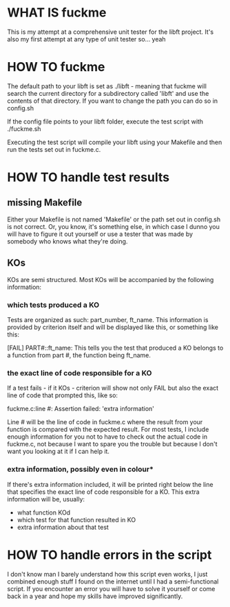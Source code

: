 # WHAT IS fuckme
This is my attempt at a comprehensive unit tester for the libft project.
It's also my first attempt at any type of unit tester so... yeah


# HOW TO fuckme
The default path to your libft is set as ./libft - meaning that fuckme will search the current directory for a subdirectory called 'libft' and use the contents of that directory. If you want to change the path you can do so in config.sh

If the config file points to your libft folder, execute the test script with ./fuckme.sh

Executing the test script will compile your libft using your Makefile and then run the tests set out in fuckme.c. 


# HOW TO handle test results
## missing Makefile
Either your Makefile is not named 'Makefile' or the path set out in config.sh is not correct. Or, you know, it's something else, in which case I dunno you will have to figure it out yourself or use a tester that was made by somebody who knows what they're doing.

## KOs
KOs are semi structured. Most KOs will be accompanied by the following information: 

### which tests produced a KO
Tests are organized as such: part_number, ft_name. This information is provided by criterion itself and will be displayed like this, or something like this:

[FAIL]	PART#::ft_name:
This tells you the test that produced a KO belongs to a function from part #, the function being ft_name.

### the exact line of code responsible for a KO
If a test fails - if it KOs - criterion will show not only FAIL but also the exact line of code that prompted this, like so:

fuckme.c:line #: Assertion failed: 'extra information'

Line # will be the line of code in fuckme.c where the result from your function is compared with the expected result. For most tests, I include enough information for you not to have to check out the actual code in fuckme.c, not because I want to spare you the trouble but because I don't want you looking at it if I can help it.

### extra information, possibly even in ****colour*****
If there's extra information included, it will be printed right below the line that specifies the exact line of code responsible for a KO. This extra information will be, usually:
- what function KOd
- which test for that function resulted in KO
- extra information about that test


# HOW TO handle errors in the script
I don't know man I barely understand how this script even works, I just combined enough stuff I found on the internet until I had a semi-functional script. If you encounter an error you will have to solve it yourself or come back in a year and hope my skills have improved significantly.